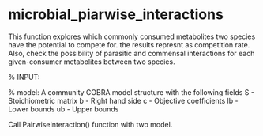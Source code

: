 # microbial_piarwise_interactions
This function explores which commonly consumed metabolites two species have the potential to compete for. the results represnt as competition rate.
Also, check the possibility of parasitic and commensal interactions for each given-consumer metabolites between two species.

% INPUT:

%    model:       A community COBRA model structure with the following fields
                    S - Stoichiometric matrix
                    b - Right hand side
                    c - Objective coefficients
                    lb - Lower bounds
                    ub - Upper bounds
                    
Call PairwiseInteraction() function with two model.
